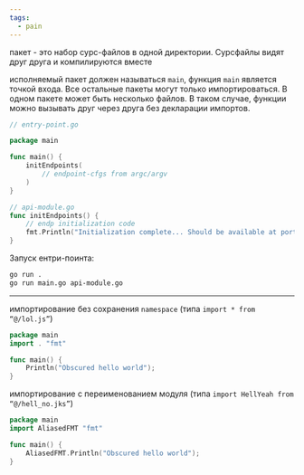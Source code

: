 ```yaml
---
tags:
  - pain
---
```

пакет - это набор сурс-файлов в одной директории. Сурсфайлы видят друг друга и компилируются вместе

исполняемый пакет должен называться `main`, функция `main` является точкой входа. Все остальные пакеты могут только импортироваться. В одном пакете может быть несколько файлов. В таком случае, функции можно вызывать друг через друга без декларации импортов.

```Go
// entry-point.go

package main

func main() {
	initEndpoints(
		// endpoint-cfgs from argc/argv
	)
}

// api-module.go
func initEndpoints() {
	// endp initialization code
	fmt.Println("Initialization complete... Should be available at port 9090")
}
```

Запуск ентри-поинта:

```Bash
go run .
go run main.go api-module.go
```

---

импортирование без сохранения `namespace` (типа `import * from “@/lol.js”`)

```Go
package main
import . "fmt"

func main() {
	Println("Obscured hello world");
}
```

импортирование с переименованием модуля (типа `import HellYeah from “@/hell_no.jks”`)

```Go
package main
import AliasedFMT "fmt"

func main() {
	AliasedFMT.Println("Obscured hello world");
}
```